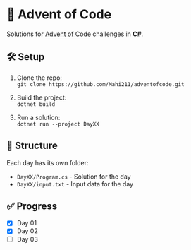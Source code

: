 # 🎄 Advent of Code

Solutions for [Advent of Code](https://adventofcode.com/) challenges in **C#**.

## 🛠 Setup  
1. Clone the repo:  
   `git clone https://github.com/Mahi211/adventofcode.git`  

2. Build the project:  
   `dotnet build`  

3. Run a solution:  
   `dotnet run --project DayXX`  

## 📁 Structure  
Each day has its own folder:  
- `DayXX/Program.cs` - Solution for the day  
- `DayXX/input.txt` - Input data for the day  

## ✅ Progress  
- [x] Day 01  
- [x] Day 02  
- [ ] Day 03  